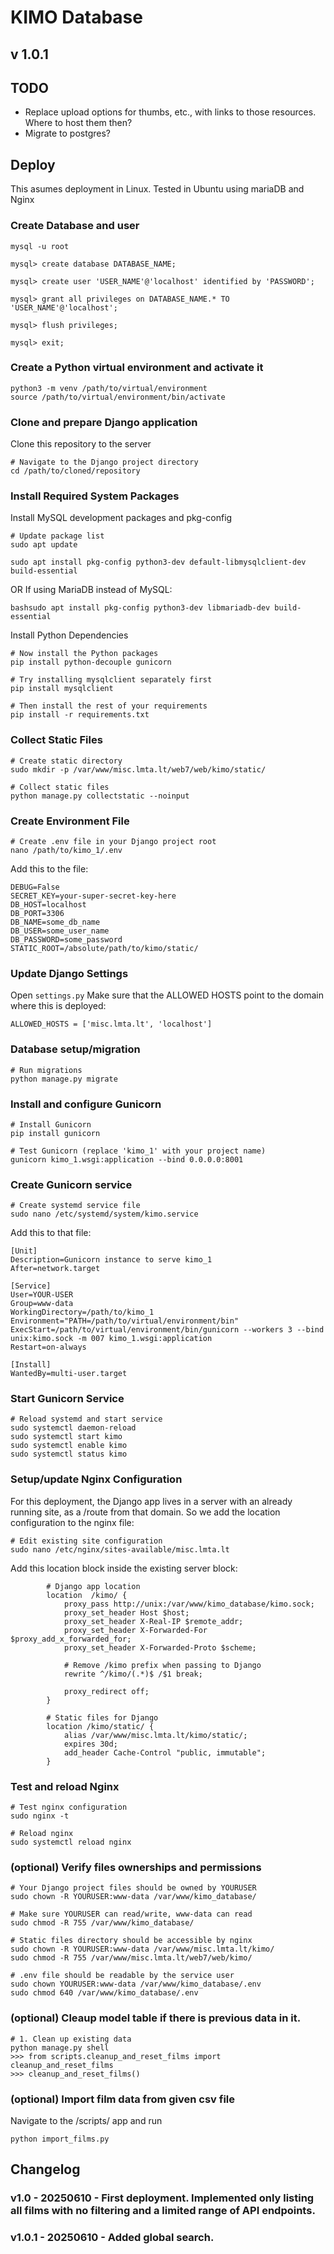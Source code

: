 # KIMO Database
## v 1.0.1

## TODO 
- Replace upload options for thumbs, etc., with links to those resources. Where to host them then?
- Migrate to postgres?

## Deploy
This asumes deployment in Linux. Tested in Ubuntu using mariaDB and Nginx

### Create Database and user
```
mysql -u root

mysql> create database DATABASE_NAME;

mysql> create user 'USER_NAME'@'localhost' identified by 'PASSWORD';

mysql> grant all privileges on DATABASE_NAME.* TO 'USER_NAME'@'localhost';

mysql> flush privileges;

mysql> exit;
```

### Create a Python virtual environment and activate it
```
python3 -m venv /path/to/virtual/environment
source /path/to/virtual/environment/bin/activate
```

### Clone and prepare Django application
Clone this repository to the server

```
# Navigate to the Django project directory
cd /path/to/cloned/repository
```
### Install Required System Packages

Install MySQL development packages and pkg-config
```
# Update package list
sudo apt update

sudo apt install pkg-config python3-dev default-libmysqlclient-dev build-essential
```
OR If using MariaDB instead of MySQL:
```
bashsudo apt install pkg-config python3-dev libmariadb-dev build-essential

```

Install Python Dependencies
```
# Now install the Python packages
pip install python-decouple gunicorn

# Try installing mysqlclient separately first
pip install mysqlclient

# Then install the rest of your requirements
pip install -r requirements.txt
```

### Collect Static Files
```
# Create static directory
sudo mkdir -p /var/www/misc.lmta.lt/web7/web/kimo/static/

# Collect static files
python manage.py collectstatic --noinput
```

### Create Environment File
```
# Create .env file in your Django project root
nano /path/to/kimo_1/.env
```
Add this to the file:
```
DEBUG=False
SECRET_KEY=your-super-secret-key-here
DB_HOST=localhost
DB_PORT=3306
DB_NAME=some_db_name
DB_USER=some_user_name
DB_PASSWORD=some_password
STATIC_ROOT=/absolute/path/to/kimo/static/
```

### Update Django Settings
Open ```settings.py``` Make sure that the ALLOWED HOSTS point to the domain where this is deployed:
```
ALLOWED_HOSTS = ['misc.lmta.lt', 'localhost']
```

### Database setup/migration
```
# Run migrations
python manage.py migrate
```

### Install and configure Gunicorn
```
# Install Gunicorn
pip install gunicorn

# Test Gunicorn (replace 'kimo_1' with your project name)
gunicorn kimo_1.wsgi:application --bind 0.0.0.0:8001
```

### Create Gunicorn service
```
# Create systemd service file
sudo nano /etc/systemd/system/kimo.service
```

Add this to that file:
```
[Unit]
Description=Gunicorn instance to serve kimo_1
After=network.target

[Service]
User=YOUR-USER
Group=www-data
WorkingDirectory=/path/to/kimo_1
Environment="PATH=/path/to/virtual/environment/bin"
ExecStart=/path/to/virtual/environment/bin/gunicorn --workers 3 --bind unix:kimo.sock -m 007 kimo_1.wsgi:application
Restart=on-always

[Install]
WantedBy=multi-user.target
```

### Start Gunicorn Service
```
# Reload systemd and start service
sudo systemctl daemon-reload
sudo systemctl start kimo
sudo systemctl enable kimo
sudo systemctl status kimo
```

### Setup/update Nginx Configuration
For this deployment, the Django app lives in a server with an already running site, as a /route from that domain. So we add the location configuration to the nginx file:

```
# Edit existing site configuration
sudo nano /etc/nginx/sites-available/misc.lmta.lt
```

Add this location block inside the existing server block:
```
        # Django app location
        location  /kimo/ {
            proxy_pass http://unix:/var/www/kimo_database/kimo.sock;
            proxy_set_header Host $host;
            proxy_set_header X-Real-IP $remote_addr;
            proxy_set_header X-Forwarded-For $proxy_add_x_forwarded_for;
            proxy_set_header X-Forwarded-Proto $scheme;

            # Remove /kimo prefix when passing to Django
            rewrite ^/kimo/(.*)$ /$1 break;

            proxy_redirect off;
        }

        # Static files for Django
        location /kimo/static/ {
            alias /var/www/misc.lmta.lt/kimo/static/;
            expires 30d;
            add_header Cache-Control "public, immutable";
        }
```

### Test and reload Nginx
```
# Test nginx configuration
sudo nginx -t

# Reload nginx
sudo systemctl reload nginx
```


### (optional) Verify files ownerships and permissions
```
# Your Django project files should be owned by YOURUSER
sudo chown -R YOURUSER:www-data /var/www/kimo_database/

# Make sure YOURUSER can read/write, www-data can read
sudo chmod -R 755 /var/www/kimo_database/

# Static files directory should be accessible by nginx
sudo chown -R YOURUSER:www-data /var/www/misc.lmta.lt/kimo/
sudo chmod -R 755 /var/www/misc.lmta.lt/web7/web/kimo/

# .env file should be readable by the service user
sudo chown YOURUSER:www-data /var/www/kimo_database/.env
sudo chmod 640 /var/www/kimo_database/.env
```


### (optional) Cleaup model table if there is previous data in it.
```
# 1. Clean up existing data
python manage.py shell
>>> from scripts.cleanup_and_reset_films import cleanup_and_reset_films
>>> cleanup_and_reset_films()
```

### (optional) Import film data from given csv file
Navigate to the /scripts/ app and run
```
python import_films.py
```

## Changelog
### v1.0 - 20250610 - First deployment. Implemented only listing all films with no filtering and a limited range of API endpoints.

### v1.0.1 - 20250610 - Added global search.
